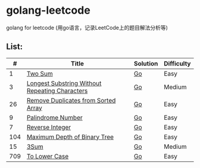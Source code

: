 # golang-leetcode
golang for leetcode (用go语言，记录LeetCode上的题目解法分析等)



## List: 

| # | Title | Solution | Difficulty |
|---| ----- | -------- | ---------- |
|1|[Two Sum](https://leetcode-cn.com/problems/two-sum/description/) | [Go](/1.twoSum/twoSum.go)|Easy|
|3|[Longest Substring Without Repeating Characters](https://leetcode-cn.com/problems/longest-substring-without-repeating-characters/description/) | [Go](/3.longestSubstring/longestSubstring.go)|Medium|
|26|[Remove Duplicates from Sorted Array](https://leetcode-cn.com/problems/remove-duplicates-from-sorted-array/description/) | [Go](/26.removeDuplicates/removeDuplicates.go)|Easy|
|9|[Palindrome Number](https://leetcode-cn.com/problems/palindrome-number/description/) | [Go](/9.palindromeNumber/palindromeNumber.go)|Easy|
|7|[Reverse Integer](https://leetcode-cn.com/problems/reverse-integer/description/) | [Go](/7.reverseInteger/reverseInteger.go)|Easy|
|104|[Maximum Depth of Binary Tree](https://leetcode-cn.com/problems/maximum-depth-of-binary-tree/description/) | [Go](/104.maximumDepthofBinaryTree/maximumDepthofBinaryTree.go)|Easy|
|15|[3Sum](https://leetcode-cn.com/problems/3sum/description/) | [Go](/15.3Sum/3sum.go)|Medium|
|709|[To Lower Case](https://leetcode-cn.com/problems/to-lower-case/description/) | [Go](/709.toLower/toLower.go)|Easy|
